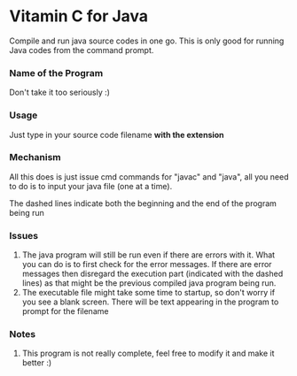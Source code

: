 # Vitamin C for Java
Compile and run java source codes in one go.
This is only good for running Java codes from the command prompt.

### Name of the Program
Don't take it too seriously :)

### Usage
Just type in your source code filename __with the extension__

### Mechanism
All this does is just issue cmd commands for "javac" and "java", all you need to do is to input your java file (one at a time).

The dashed lines indicate both the beginning and the end of the program being run

### Issues
1. The java program will still be run even if there are errors with it. What you can do is to first check for the error messages. If there are error messages then disregard the execution part (indicated with the dashed lines) as that might be the previous compiled java program being run.
2. The executable file might take some time to startup, so don't worry if you see a blank screen. There will be text appearing in the program to prompt for the filename

### Notes
1. This program is not really complete, feel free to modify it and make it better :)
